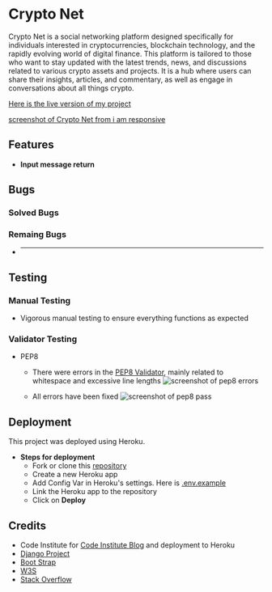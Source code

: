 # Crypto Net

Crypto Net is a social networking platform designed specifically for individuals interested in cryptocurrencies, blockchain technology, and the rapidly evolving world of digital finance. This platform is tailored to those who want to stay updated with the latest trends, news, and discussions related to various crypto assets and projects. It is a hub where users can share their insights, articles, and commentary, as well as engage in conversations about all things crypto.

[Here is the live version of my project](https://cryptonet-0fc8d0019661.herokuapp.com/)

[screenshot of Crypto Net from i am responsive]()



## Features


- **Input message return**


## Bugs
### Solved Bugs


### Remaing Bugs
- ***

## Testing
### Manual Testing
- Vigorous manual testing to ensure everything functions as expected


### Validator Testing
- PEP8
  - There were errors in the [PEP8 Validator](https://pep8ci.herokuapp.com/), mainly related to whitespace and excessive line lengths
    ![screenshot of pep8 errors]()

  - All errors have been fixed
    ![screenshot of pep8 pass]()

## Deployment
This project was deployed using Heroku.
- **Steps for deployment**
  - Fork or clone this [repository](https://github.com/AndyV773/pp4)
  - Create a new Heroku app
  - Add Config Var in Heroku's settings. Here is [.env.example](https://github.com/AndyV773/pp4/blob/main/.env.example)
  - Link the Heroku app to the repository
  - Click on **Deploy**

## Credits
- Code Institute for [Code Institute Blog](https://github.com/Code-Institute-Solutions/blog/) and deployment to Heroku
- [Django Project](https://www.djangoproject.com/)
- [Boot Strap](https://getbootstrap.com/docs/)
- [W3S](https://www.w3schools.com/)
- [Stack Overflow](https://stackoverflow.com/)

